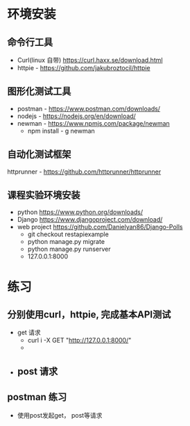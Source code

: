 # 环境安装
## 命令行工具
- Curl(linux 自带) https://curl.haxx.se/download.html
- httpie - https://github.com/jakubroztocil/httpie 
## 图形化测试工具
- postman - https://www.postman.com/downloads/
- nodejs - https://nodejs.org/en/download/
- newman - https://www.npmjs.com/package/newman
    - npm install - g newman
## 自动化测试框架
httprunner - https://github.com/httprunner/httprunner 
## 课程实验环境安装
- python https://www.python.org/downloads/
- Django https://www.djangoproject.com/download/
- web project https://github.com/Danielyan86/Django-Polls
    - git checkout restapiexample
    - python manage.py migrate
    - python manage.py runserver
    - 127.0.0.1:8000

# 练习
## 分别使用curl，httpie, 完成基本API测试
- get 请求
    - curl i  -X GET "http://127.0.0.1:8000/"
    - 
- post 请求
    - 

## postman 练习
- 使用post发起get， post等请求

